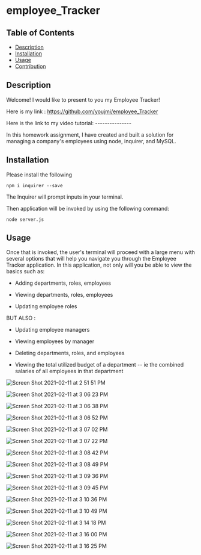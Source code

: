 # employee_Tracker


## Table of Contents

  * [Description](#description)
  * [Installation](#installation)
  * [Usage](#usage)
  * [Contribution](#contribution)

 
 ## Description

 Welcome! I would like to present to you my Employee Tracker!

 Here is my link : https://github.com/youjmi/employee_Tracker


 Here is the link to my video tutorial: ---------------


In this homework assignment, I have created and built a solution for managing a company's employees using node, inquirer, and MySQL.

## Installation 

Please install the following

```
npm i inquirer --save
```

The Inquirer will prompt inputs in your terminal.

Then application will be invoked by using the following command:

```
node server.js
```

## Usage
Once that is invoked, the user's terminal will proceed with a large menu with several options that will help you navigate you through the Employee Tracker application. In this application, not only will you be able to view the basics such as: 

  * Adding departments, roles, employees

  * Viewing departments, roles, employees

  * Updating employee roles

BUT ALSO :

  * Updating employee managers

  * Viewing employees by manager

  * Deleting departments, roles, and employees

  * Viewing the total utilized budget of a department -- ie the combined salaries of all employees in that department

![Screen Shot 2021-02-11 at 2 51 51 PM](https://user-images.githubusercontent.com/73494581/107691803-ebedb980-6c79-11eb-9c58-8700c029263e.png)

![Screen Shot 2021-02-11 at 3 06 23 PM](https://user-images.githubusercontent.com/73494581/107693525-42f48e00-6c7c-11eb-977c-979eb39f745b.png)

![Screen Shot 2021-02-11 at 3 06 38 PM](https://user-images.githubusercontent.com/73494581/107693541-4b4cc900-6c7c-11eb-861d-0fb458a148c5.png)

![Screen Shot 2021-02-11 at 3 06 52 PM](https://user-images.githubusercontent.com/73494581/107693558-50aa1380-6c7c-11eb-9b50-e86a6cdea0d0.png)

![Screen Shot 2021-02-11 at 3 07 02 PM](https://user-images.githubusercontent.com/73494581/107693591-5869b800-6c7c-11eb-8bb4-ddf24e30aa38.png)

![Screen Shot 2021-02-11 at 3 07 22 PM](https://user-images.githubusercontent.com/73494581/107693614-5bfd3f00-6c7c-11eb-87de-316c484b2582.png)

![Screen Shot 2021-02-11 at 3 08 42 PM](https://user-images.githubusercontent.com/73494581/107693660-6b7c8800-6c7c-11eb-808d-cf50859452eb.png)

![Screen Shot 2021-02-11 at 3 08 49 PM](https://user-images.githubusercontent.com/73494581/107693669-6e777880-6c7c-11eb-9e5e-6585b6f2b515.png)

![Screen Shot 2021-02-11 at 3 09 36 PM](https://user-images.githubusercontent.com/73494581/107693686-733c2c80-6c7c-11eb-8dfe-68de6e60de05.png)

![Screen Shot 2021-02-11 at 3 09 45 PM](https://user-images.githubusercontent.com/73494581/107693696-76371d00-6c7c-11eb-9c12-70dea7e06b9b.png)

![Screen Shot 2021-02-11 at 3 10 36 PM](https://user-images.githubusercontent.com/73494581/107693708-7afbd100-6c7c-11eb-9588-c9498443e352.png)

![Screen Shot 2021-02-11 at 3 10 49 PM](https://user-images.githubusercontent.com/73494581/107693727-8222df00-6c7c-11eb-948a-078cff10f790.png)

![Screen Shot 2021-02-11 at 3 14 18 PM](https://user-images.githubusercontent.com/73494581/107693926-bf876c80-6c7c-11eb-8e39-272288206610.png)

![Screen Shot 2021-02-11 at 3 16 00 PM](https://user-images.githubusercontent.com/73494581/107693939-c31af380-6c7c-11eb-8d16-224d5c9feb13.png)

![Screen Shot 2021-02-11 at 3 16 25 PM](https://user-images.githubusercontent.com/73494581/107693953-c7471100-6c7c-11eb-8643-ac2c136cdbef.png)
